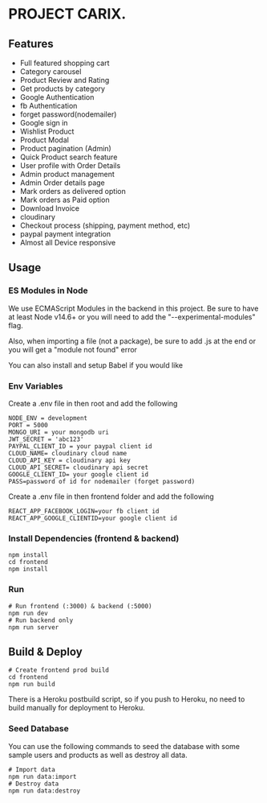 # PROJECT CARIX.
## Features

- Full featured shopping cart
- Category carousel
- Product Review and Rating
- Get products by category
- Google Authentication
- fb Authentication
- forget password(nodemailer)
- Google sign in
- Wishlist Product
- Product Modal
- Product pagination (Admin)
- Quick Product search feature
- User profile with Order Details
- Admin product management
- Admin Order details page
- Mark orders as delivered option
- Mark orders as Paid option
- Download Invoice
- cloudinary
- Checkout process (shipping, payment method, etc)
- paypal payment integration
- Almost all Device responsive

## Usage

### ES Modules in Node

We use ECMAScript Modules in the backend in this project. Be sure to have at least Node v14.6+ or you will need to add the "--experimental-modules" flag.

Also, when importing a file (not a package), be sure to add .js at the end or you will get a "module not found" error

You can also install and setup Babel if you would like

### Env Variables

Create a .env file in then root and add the following

```
NODE_ENV = development
PORT = 5000
MONGO_URI = your mongodb uri
JWT_SECRET = 'abc123'
PAYPAL_CLIENT_ID = your paypal client id
CLOUD_NAME= cloudinary cloud name
CLOUD_API_KEY = cloudinary api key
CLOUD_API_SECRET= cloudinary api secret
GOOGLE_CLIENT_ID= your google client id
PASS=password of id for nodemailer (forget password)
```

Create a .env file in then frontend folder and add the following

```
REACT_APP_FACEBOOK_LOGIN=your fb client id
REACT_APP_GOOGLE_CLIENTID=your google client id
```


### Install Dependencies (frontend & backend)

```
npm install
cd frontend
npm install
```

### Run

```
# Run frontend (:3000) & backend (:5000)
npm run dev
# Run backend only
npm run server
```

## Build & Deploy

```
# Create frontend prod build
cd frontend
npm run build
```

There is a Heroku postbuild script, so if you push to Heroku, no need to build manually for deployment to Heroku.

### Seed Database

You can use the following commands to seed the database with some sample users and products as well as destroy all data.

```
# Import data
npm run data:import
# Destroy data
npm run data:destroy
```

